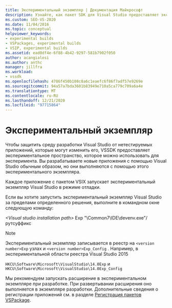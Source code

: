 ```yaml
---
title: Экспериментальный экземпляр | Документация Майкрософт
description: Узнайте, как пакет SDK для Visual Studio предоставляет экспериментальное пространство для запуска нетестируемых приложений в режиме отладки.
ms.custom: SEO-VS-2020
ms.date: 11/04/2016
ms.topic: conceptual
helpviewer_keywords:
- experimental builds
- VSPackages, experimental builds
- VSIP, experimental builds
ms.assetid: ead0df4e-6f88-4b42-9297-581b7902f050
author: acangialosi
ms.author: anthc
manager: jillfra
ms.workload:
- vssdk
ms.openlocfilehash: 4786f450b108c8a6c1eaefc6f86f7adf57e9269e
ms.sourcegitcommit: 94a57a7bda3601b83949e710a5ca779c709a6a4e
ms.translationtype: MT
ms.contentlocale: ru-RU
ms.lasthandoff: 12/21/2020
ms.locfileid: "97715864"
---
```

# <a name="the-experimental-instance"></a>Экспериментальный экземпляр
Чтобы защитить среду разработки Visual Studio от нетестируемых приложений, которые могут изменить его, VSSDK предоставляет экспериментальное пространство, которое можно использовать для эксперимента. Вы разрабатываете новые приложения с помощью Visual Studio обычным образом, но они выполняются с помощью этого экспериментального экземпляра.

 Каждое приложение с пакетом VSIX запускает экспериментальный экземпляр Visual Studio в режиме отладки.

 Если вы хотите запустить экспериментальный экземпляр Visual Studio за пределами определенного решения, выполните в командном окне следующую команду:

 *\<Visual studio installation path>* Exp "\Common7\IDE\devenv.exe"/рутсуффикс

> [!NOTE]
> Экспериментальный экземпляр записывается в реестр на `<version number>Exp` узлах и `<version number>Exp_Config` . Например, в экспериментальной области реестра Visual Studio 2015
>
> `HKCU\Software\Microsoft\VisualStudio\14.0Exp` и `HKCU\Software\Microsoft\VisualStudio\14.0Exp_Config`

 Мы рекомендуем запускать расширение в экспериментальном экземпляре при разработке. При развертывании расширения оно выполняется в экземпляре разработки. Дополнительные сведения о регистрации приложений см. в разделе [Регистрация пакетов VSPackage](../extensibility/internals/registering-vspackages.md).
